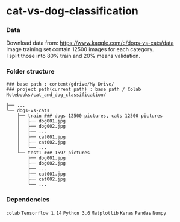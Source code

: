 # cat-vs-dog-classification

### Data
Download data from: https://www.kaggle.com/c/dogs-vs-cats/data  
Image training set contain 12500 images for each category.  
I split those into 80% train and 20% means validation.

### Folder structure
```
### base path : content/gdrive/My Drive/
### project path(current path) : base path / Colab Notebooks/cat_and_dog_classification/

├── ...
└── dogs-vs-cats
    ├── train ### dogs 12500 pictures, cats 12500 pictures
    │   ├── dog001.jpg
    │   ├── dog002.jpg
    │   ├── ...
    │   ├── cat001.jpg
    │   ├── cat002.jpg
    │   └── ...
    └── test1 ### 1597 pictures
        ├── dog001.jpg
        ├── dog002.jpg
        ├── ...
        ├── cat001.jpg
        ├── cat002.jpg
        └── ...
```

### Dependencies
  `colab`
  `Tensorflow 1.14`
  `Python 3.6`
  `Matplotlib`
  `Keras`
  `Pandas`
  `Numpy`
